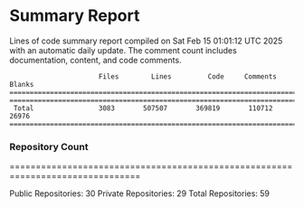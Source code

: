 # Summary Report
Lines of code summary report compiled on Sat Feb 15 01:01:12 UTC 2025 with an automatic daily update. The comment count includes documentation, content, and code comments.
```
                      Files        Lines         Code     Comments       Blanks
===============================================================================
===============================================================================
 Total                3083       507507       369819       110712        26976
===============================================================================
```

### Repository Count
===============================================================================

Public Repositories: 30
Private Repositories: 29
Total Repositories: 59

